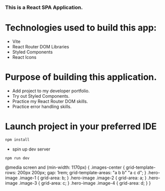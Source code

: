 ### This is a React SPA Application.

# Technologies used to build this app:

- Vite
- React Router DOM Libraries
- Styled Components
- React Icons

# Purpose of building this application.

- Add project to my developer portfolio.
- Try out Styled Components.
- Practice my React Router DOM skills.
- Practice error handling skills.

# Launch project in your preferred IDE

```sh
npm install
```

- spin up dev server

```sh
npm run dev
```

@media screen and (min-width: 1170px) {
.images-center {
grid-template-rows: 200px 200px;
gap: 1rem;
grid-template-areas:
"a b b"
"a c d";
}
.hero-image .image-1 {
grid-area: b;
}
.hero-image .image-2 {
grid-area: a;
}
.hero-image .image-3 {
grid-area: c;
}
.hero-image .image-4 {
grid-area: d;
}
}
